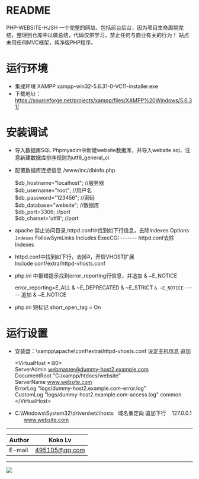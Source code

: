 
README
===========================
PHP-WEBSITE-HJSH 一个完整的网站，包括前台后台，因为项目生命周期完结，整理到仓库中以做总结，代码仅供学习，禁止任何与商业有关的行为！
站点未用任何MVC框架，纯净版PHP程序。

运行环境
===========================
 * 集成环境 XAMPP xampp-win32-5.6.31-0-VC11-installer.exe
 * 下载地址：https://sourceforge.net/projects/xampp/files/XAMPP%20Windows/5.6.31/

安装调试
===========================
 * 导入数据库SQL Phpmyadim中新建website数据库，并导入website.sql，注意新建数据库排序规则为utf8_general_ci  
 
 * 配置数据库连接信息 /www/inc/dbinfo.php
 
 	$db_hostname="localhost"; //服务器  
	$db_username="root"; //用户名  
	$db_password="123456"; //密码  
	$db_database="website"; //数据库  
	$db_port=3306; //port  
	$db_charset='utf8'; //port  
	
 * apache 禁止访问目录,httpd.conf中找到如下行信息，去除Indexes 
	Options `Indexes` FollowSymLinks Includes ExecCGI ------- httpd.conf去除 Indexes   
	
 * httpd.conf中找到如下行，去掉#，开启VHOST扩展  
	Include conf/extra/httpd-vhosts.conf    
   
 * php.ini 中报错提示找到error_reporting行信息，并追加  & ~E_NOTICE

   error_reporting=E_ALL & ~E_DEPRECATED & ~E_STRICT  `& ~E_NOTICE`  -----  追加 & ~E_NOTICE

 * php.ini 短标记 short_open_tag = On
 
运行设置
=========================== 
 
 *  安装盘：\xampp\apache\conf\extra\httpd-vhosts.conf 设定主机信息  追加
   
	\<VirtualHost *:80\>  
		    ServerAdmin webmaster@dummy-host2.example.com  
		    DocumentRoot "C:/xampp/htdocs/website"  
		    ServerName www.website.com  
		    ErrorLog "logs/dummy-host2.example.com-error.log"  
		    CustomLog "logs/dummy-host2.example.com-access.log" common  
	\</VirtualHost\>  

 *  C:\Windows\System32\drivers\etc\hosts    域名重定向 追加下行
    127.0.0.1       www.website.com

****
	
|Author|Koko Lv|
|---|---
|E-mail|495105@qq.com

****
![](https://github.com/Kokolpb/PHP-WEBSITE-HJSH/blob/master/home.jpg)  
